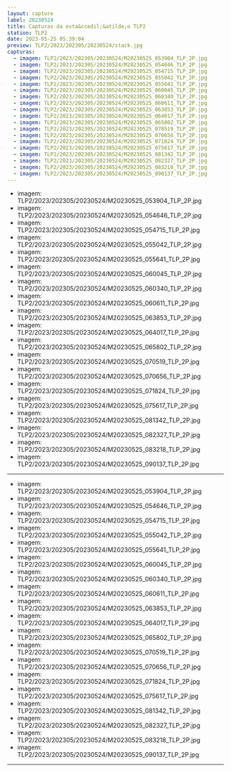 ```yaml
---
layout: capture
label: 20230524
title: Capturas da esta&ccedil;&atilde;o TLP2
station: TLP2
date: 2023-05-25 05:39:04
preview: TLP2/2023/202305/20230524/stack.jpg
capturas:
  - imagem: TLP2/2023/202305/20230524/M20230525_053904_TLP_2P.jpg
  - imagem: TLP2/2023/202305/20230524/M20230525_054646_TLP_2P.jpg
  - imagem: TLP2/2023/202305/20230524/M20230525_054715_TLP_2P.jpg
  - imagem: TLP2/2023/202305/20230524/M20230525_055042_TLP_2P.jpg
  - imagem: TLP2/2023/202305/20230524/M20230525_055641_TLP_2P.jpg
  - imagem: TLP2/2023/202305/20230524/M20230525_060045_TLP_2P.jpg
  - imagem: TLP2/2023/202305/20230524/M20230525_060340_TLP_2P.jpg
  - imagem: TLP2/2023/202305/20230524/M20230525_060611_TLP_2P.jpg
  - imagem: TLP2/2023/202305/20230524/M20230525_063853_TLP_2P.jpg
  - imagem: TLP2/2023/202305/20230524/M20230525_064017_TLP_2P.jpg
  - imagem: TLP2/2023/202305/20230524/M20230525_065802_TLP_2P.jpg
  - imagem: TLP2/2023/202305/20230524/M20230525_070519_TLP_2P.jpg
  - imagem: TLP2/2023/202305/20230524/M20230525_070656_TLP_2P.jpg
  - imagem: TLP2/2023/202305/20230524/M20230525_071824_TLP_2P.jpg
  - imagem: TLP2/2023/202305/20230524/M20230525_075617_TLP_2P.jpg
  - imagem: TLP2/2023/202305/20230524/M20230525_081342_TLP_2P.jpg
  - imagem: TLP2/2023/202305/20230524/M20230525_082327_TLP_2P.jpg
  - imagem: TLP2/2023/202305/20230524/M20230525_083218_TLP_2P.jpg
  - imagem: TLP2/2023/202305/20230524/M20230525_090137_TLP_2P.jpg
---
```

  - imagem: TLP2/2023/202305/20230524/M20230525_053904_TLP_2P.jpg
  - imagem: TLP2/2023/202305/20230524/M20230525_054646_TLP_2P.jpg
  - imagem: TLP2/2023/202305/20230524/M20230525_054715_TLP_2P.jpg
  - imagem: TLP2/2023/202305/20230524/M20230525_055042_TLP_2P.jpg
  - imagem: TLP2/2023/202305/20230524/M20230525_055641_TLP_2P.jpg
  - imagem: TLP2/2023/202305/20230524/M20230525_060045_TLP_2P.jpg
  - imagem: TLP2/2023/202305/20230524/M20230525_060340_TLP_2P.jpg
  - imagem: TLP2/2023/202305/20230524/M20230525_060611_TLP_2P.jpg
  - imagem: TLP2/2023/202305/20230524/M20230525_063853_TLP_2P.jpg
  - imagem: TLP2/2023/202305/20230524/M20230525_064017_TLP_2P.jpg
  - imagem: TLP2/2023/202305/20230524/M20230525_065802_TLP_2P.jpg
  - imagem: TLP2/2023/202305/20230524/M20230525_070519_TLP_2P.jpg
  - imagem: TLP2/2023/202305/20230524/M20230525_070656_TLP_2P.jpg
  - imagem: TLP2/2023/202305/20230524/M20230525_071824_TLP_2P.jpg
  - imagem: TLP2/2023/202305/20230524/M20230525_075617_TLP_2P.jpg
  - imagem: TLP2/2023/202305/20230524/M20230525_081342_TLP_2P.jpg
  - imagem: TLP2/2023/202305/20230524/M20230525_082327_TLP_2P.jpg
  - imagem: TLP2/2023/202305/20230524/M20230525_083218_TLP_2P.jpg
  - imagem: TLP2/2023/202305/20230524/M20230525_090137_TLP_2P.jpg
---
  - imagem: TLP2/2023/202305/20230524/M20230525_053904_TLP_2P.jpg
  - imagem: TLP2/2023/202305/20230524/M20230525_054646_TLP_2P.jpg
  - imagem: TLP2/2023/202305/20230524/M20230525_054715_TLP_2P.jpg
  - imagem: TLP2/2023/202305/20230524/M20230525_055042_TLP_2P.jpg
  - imagem: TLP2/2023/202305/20230524/M20230525_055641_TLP_2P.jpg
  - imagem: TLP2/2023/202305/20230524/M20230525_060045_TLP_2P.jpg
  - imagem: TLP2/2023/202305/20230524/M20230525_060340_TLP_2P.jpg
  - imagem: TLP2/2023/202305/20230524/M20230525_060611_TLP_2P.jpg
  - imagem: TLP2/2023/202305/20230524/M20230525_063853_TLP_2P.jpg
  - imagem: TLP2/2023/202305/20230524/M20230525_064017_TLP_2P.jpg
  - imagem: TLP2/2023/202305/20230524/M20230525_065802_TLP_2P.jpg
  - imagem: TLP2/2023/202305/20230524/M20230525_070519_TLP_2P.jpg
  - imagem: TLP2/2023/202305/20230524/M20230525_070656_TLP_2P.jpg
  - imagem: TLP2/2023/202305/20230524/M20230525_071824_TLP_2P.jpg
  - imagem: TLP2/2023/202305/20230524/M20230525_075617_TLP_2P.jpg
  - imagem: TLP2/2023/202305/20230524/M20230525_081342_TLP_2P.jpg
  - imagem: TLP2/2023/202305/20230524/M20230525_082327_TLP_2P.jpg
  - imagem: TLP2/2023/202305/20230524/M20230525_083218_TLP_2P.jpg
  - imagem: TLP2/2023/202305/20230524/M20230525_090137_TLP_2P.jpg
---
